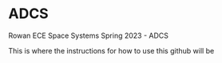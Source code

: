 # ADCS
Rowan ECE Space Systems Spring 2023 - ADCS

This is where the instructions for how to use this github will be
